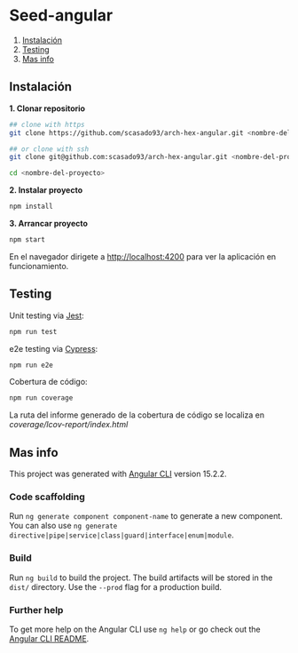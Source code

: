 # Seed-angular

1. [Instalación](#instalación)
1. [Testing](#testing)
1. [Mas info](#mas-info)

## Instalación

__1. Clonar repositorio__

```bash
## clone with https
git clone https://github.com/scasado93/arch-hex-angular.git <nombre-del-proyecto>

## or clone with ssh
git clone git@github.com:scasado93/arch-hex-angular.git <nombre-del-proyecto>
```

```bash
cd <nombre-del-proyecto>
```

__2. Instalar proyecto__
```bash
npm install
```

__3. Arrancar proyecto__
```bash
npm start
```

En el navegador dirigete a [http://localhost:4200](http://localhost:4200) para ver la aplicación en funcionamiento.

## Testing
Unit testing via [Jest](https://jestjs.io):
```bash
npm run test
```

e2e testing  via [Cypress](https://www.cypress.io/):
```bash
npm run e2e
```

Cobertura de código:
```bash
npm run coverage
```

La ruta del informe generado de la cobertura de código se localiza en _coverage/lcov-report/index.html_

## Mas info

This project was generated with [Angular CLI](https://github.com/angular/angular-cli) version 15.2.2.

### Code scaffolding

Run `ng generate component component-name` to generate a new component. You can also use `ng generate directive|pipe|service|class|guard|interface|enum|module`.

### Build

Run `ng build` to build the project. The build artifacts will be stored in the `dist/` directory. Use the `--prod` flag for a production build.

### Further help

To get more help on the Angular CLI use `ng help` or go check out the [Angular CLI README](https://github.com/angular/angular-cli/blob/master/README.md).

